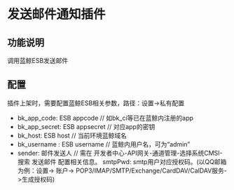 # 发送邮件通知插件

## 功能说明
调用蓝鲸ESB发送邮件

## 配置
插件上架时，需要配置蓝鲸ESB相关参数，路径：设置->私有配置
- bk_app_code: ESB appcode // 如bk_ci等已在蓝鲸内注册的app
- bk_app_secret: ESB appsecret // 对应app的密钥
- bk_host: ESB host // 当前环境蓝鲸域名
- bk_username : ESB username // 蓝鲸内用户名，可为“admin”
- sender: 邮件发送人 // 需在 开发者中心-API网关-通道管理-选择系统CMSI-搜索 发送邮件 配置相关信息。
  smtpPwd: smtp用户对应授权码。(以QQ邮箱为例：设置-> 账户-> POP3/IMAP/SMTP/Exchange/CardDAV/CalDAV服务->生成授权码) 
